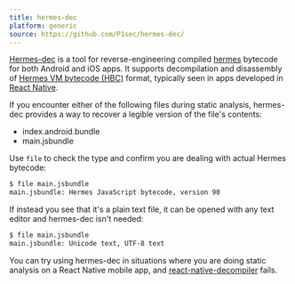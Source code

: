 ```yaml
---
title: hermes-dec
platform: generic
source: https://github.com/P1sec/hermes-dec/
---
```


[Hermes-dec](https://github.com/P1sec/hermes-dec/) is a tool for reverse-engineering compiled [hermes](https://reactnative.dev/docs/hermes) bytecode for both Android and iOS apps. It supports decompilation and disassembly of [Hermes VM bytecode (HBC)](https://lucasbaizer2.github.io/hasmer/hasm/instruction-docs/hbc86.html) format, typically seen in apps developed in [React Native](https://reactnative.dev/).

If you encounter either of the following files during static analysis, hermes-dec provides a way to recover a legible version of the file's contents:

- index.android.bundle
- main.jsbundle

Use `file` to check the type and confirm you are dealing with actual Hermes bytecode:

```bash
$ file main.jsbundle
main.jsbundle: Hermes JavaScript bytecode, version 90
```

If instead you see that it's a plain text file, it can be opened with any text editor and hermes-dec isn't needed:

```bash
$ file main.jsbundle
main.jsbundle: Unicode text, UTF-8 text
```

You can try using hermes-dec in situations where you are doing static analysis on a React Native mobile app, and [react-native-decompiler](https://github.com/numandev1/react-native-decompiler) fails.
